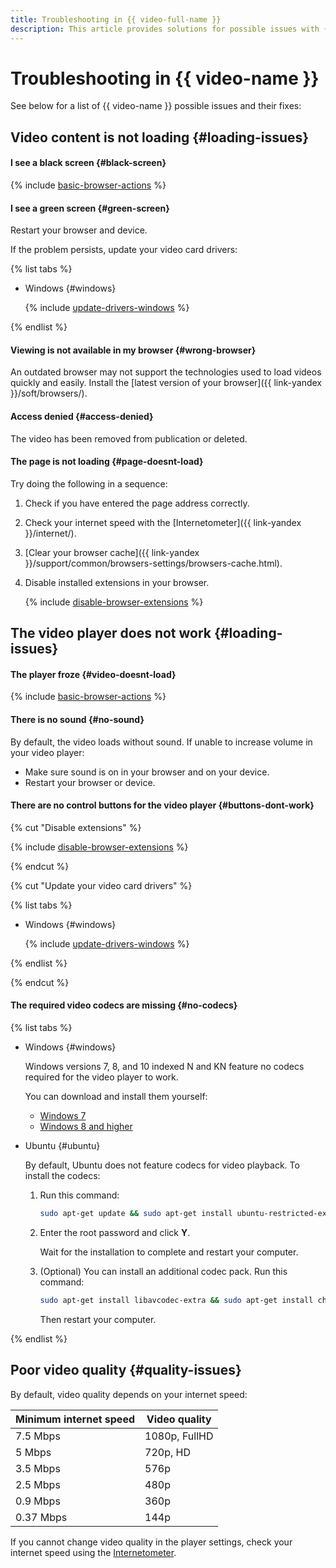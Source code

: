 ```yaml
---
title: Troubleshooting in {{ video-full-name }}
description: This article provides solutions for possible issues with {{ video-full-name }}.
---
```


# Troubleshooting in {{ video-name }}

See below for a list of {{ video-name }} possible issues and their fixes:


## Video content is not loading {#loading-issues}

#### I see a black screen {#black-screen}

{% include [basic-browser-actions](../_qa/video/basic-browser-actions.md) %}


#### I see a green screen {#green-screen}

Restart your browser and device.

If the problem persists, update your video card drivers:

{% list tabs %}

- Windows {#windows}

   {% include [update-drivers-windows](../_qa/video/update-drivers-windows.md) %}

{% endlist %}


#### Viewing is not available in my browser {#wrong-browser}

An outdated browser may not support the technologies used to load videos quickly and easily. Install the [latest version of your browser]({{ link-yandex }}/soft/browsers/).


#### Access denied {#access-denied}

The video has been removed from publication or deleted.


#### The page is not loading {#page-doesnt-load}

Try doing the following in a sequence:

1. Check if you have entered the page address correctly.
1. Check your internet speed with the [Internetometer]({{ link-yandex }}/internet/).
1. [Clear your browser cache]({{ link-yandex }}/support/common/browsers-settings/browsers-cache.html).
1. Disable installed extensions in your browser.

   {% include [disable-browser-extensions](../_qa/video/disable-browser-extensions.md) %}

## The video player does not work {#loading-issues}

#### The player froze {#video-doesnt-load}

{% include [basic-browser-actions](../_qa/video/basic-browser-actions.md) %}


#### There is no sound {#no-sound}

By default, the video loads without sound. If unable to increase volume in your video player:

* Make sure sound is on in your browser and on your device.
* Restart your browser or device.


#### There are no control buttons for the video player {#buttons-dont-work}

{% cut "Disable extensions" %}

{% include [disable-browser-extensions](../_qa/video/disable-browser-extensions.md) %}

{% endcut %}


{% cut "Update your video card drivers" %}

{% list tabs %}

- Windows {#windows}

   {% include [update-drivers-windows](../_qa/video/update-drivers-windows.md) %}

{% endlist %}

{% endcut %}


#### The required video codecs are missing {#no-codecs}

{% list tabs %}

- Windows {#windows}

   Windows versions 7, 8, and 10 indexed N and KN feature no codecs required for the video player to work.

   You can download and install them yourself:

   * [Windows 7](https://support.microsoft.com/en-us/help/968212/description-of-the-windows-media-format-feature-pack-for-windows-7-n-a)
   * [Windows 8 and higher](https://support.microsoft.com/en-us/help/3145500/media-feature-pack-list-for-windows-n-editions)

- Ubuntu {#ubuntu}

   By default, Ubuntu does not feature codecs for video playback. To install the codecs:

   1. Run this command:

      ```bash
      sudo apt-get update && sudo apt-get install ubuntu-restricted-extras
      ```

   1. Enter the root password and click **Y**.

      Wait for the installation to complete and restart your computer.

   1. (Optional) You can install an additional codec pack. Run this command:

      ```bash
      sudo apt-get install libavcodec-extra && sudo apt-get install chromium-codecs-ffmpeg-extra
      ```

      Then restart your computer.

{% endlist %}

## Poor video quality {#quality-issues}

By default, video quality depends on your internet speed:

Minimum internet speed | Video quality
-- | --
7.5 Mbps | 1080p, FullHD
5 Mbps | 720p, HD
3.5 Mbps | 576p
2.5 Mbps | 480p
0.9 Mbps | 360p
0.37 Mbps | 144p

If you cannot change video quality in the player settings, check your internet speed using the [Internetometer](https://yandex.ru/internet/).